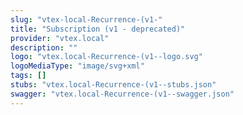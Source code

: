 ```yaml
---
slug: "vtex-local-Recurrence-(v1-"
title: "Subscription (v1 - deprecated)"
provider: "vtex.local"
description: ""
logo: "vtex.local-Recurrence-(v1--logo.svg"
logoMediaType: "image/svg+xml"
tags: []
stubs: "vtex.local-Recurrence-(v1--stubs.json"
swagger: "vtex.local-Recurrence-(v1--swagger.json"
---
```

